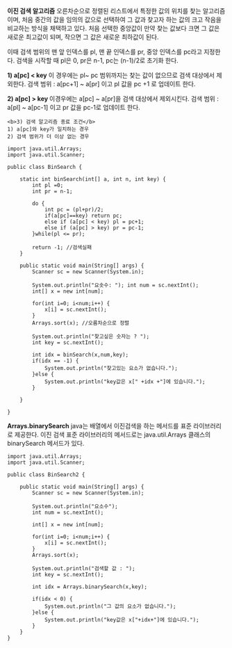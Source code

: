 <b>이진 검색 알고리즘</b> 
오른차순으로 정렬된 리스트에서 특정한 값의 위치를 찾는 알고리즘이며, 처음 중간의 값을 임의의 값으로 선택하여 
그 값과 찾고자 하는 값의 크고 작음을 비교하는 방식을 채택하고 있다. 처음 선택한 중앙값이 만약 찾는 값보다 크면 
그 값은 새로운 최고값이 되며, 작으면 그 값은 새로운 최하값이 된다. 

이때 검색 범위의 맨 앞 인덱스를 pl, 맨 끝 인덱스를 pr, 중앙 인덱스를 pc라고 지정한다. 
검색을 시작할 때 pl은 0, pr은 n-1, pc는 (n-1)/2로 초기화 한다. 

<b>1) a[pc] < key</b> 
이 경우에는 pl~ pc 범위까지는 찾는 값이 없으므로 검색 대상에서 제외한다. 
검색 범위 : a[pc+1] ~ a[pr] 이고 pl 값을 pc +1 로 업데이트 한다. 

<b>2) a[pc] > key </b>
이경우에는 a[pc] ~ a[pr]을 검색 대상에서 제외시킨다. 
검색 범위 : a[pl] ~ a[pc-1] 이고 pr 값을 pc-1로 업데이트 한다. 

```
<b>3) 검색 알고리즘 종료 조건</b>
1) a[pc]와 key가 일치하는 경우 
2) 검색 범위가 더 이상 없는 경우 
``` 

```
import java.util.Arrays;
import java.util.Scanner;

public class BinSearch {

	static int binSearch(int[] a, int n, int key) {
		int pl =0;
		int pr = n-1;  
		
		do {
			int pc = (pl+pr)/2; 
			if(a[pc]==key) return pc; 
			else if (a[pc] < key) pl = pc+1; 
			else if (a[pc] > key) pr = pc-1; 
		}while(pl <= pr); 
		
		return -1; //검색실패 
	}
	
	public static void main(String[] args) {
		Scanner sc = new Scanner(System.in); 
		
		System.out.println("요솟수: "); int num = sc.nextInt(); 
		int[] x = new int[num]; 
		
		for(int i=0; i<num;i++) {
			x[i] = sc.nextInt(); 
		} 
		Arrays.sort(x); //오름차순으로 정렬 
		
		System.out.println("찾고싶은 숫자는 ? "); 
		int key = sc.nextInt(); 
		
		int idx = binSearch(x,num,key); 
		if(idx == -1) {
			System.out.println("찾고있는 요소가 없습니다."); 
		}else {
			System.out.println("key값은 x[" +idx +"]에 있습니다.");
		}
		
	}

}
```

<b>Arrays.binarySearch</b>
java는 배열에서 이진검색을 하는 메서드를 표준 라이브러리로 제공한다. 
이진 검색 표준 라이브러리의 메서드로는 java.util.Arrays 클래스의 binarySearch 메서드가 있다. 

```
import java.util.Arrays;
import java.util.Scanner;

public class BinSearch2 {
	
	public static void main(String[] args) {
		Scanner sc = new Scanner(System.in); 
		
		System.out.println("요소수");
		int num = sc.nextInt(); 
		
		int[] x = new int[num]; 
		
		for(int i=0; i<num;i++) {
			x[i] = sc.nextInt(); 
		}
		Arrays.sort(x); 
		
		System.out.println("검색할 값 : ");
		int key = sc.nextInt(); 
		
		int idx = Arrays.binarySearch(x,key); 
		
		if(idx < 0) {
			System.out.println("그 값의 요소가 없습니다.");
		}else {
			System.out.println("key값은 x["+idx+"]에 있습니다.");
		}
 	}
}

```
